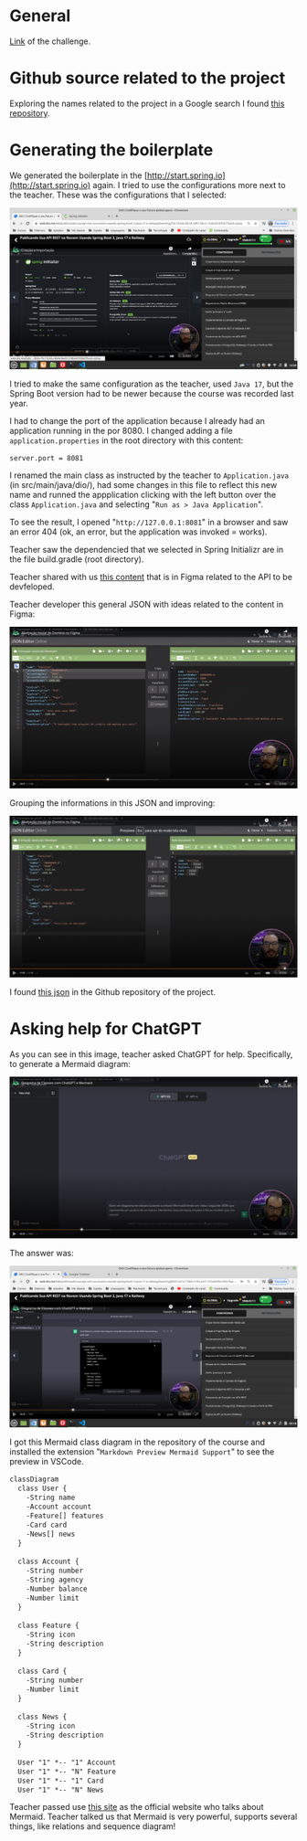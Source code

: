# General

[Link](https://web.dio.me/lab/publicando-sua-api-rest-na-nuvem-usando-spring-boot-3-java-17-e-railway/learning/138c435a-5be5-450b-a292-cf6ea002f54c?back=/play) of the challenge.


# Github source related to the project

Exploring the names related to the project in a Google search I found [this repository](https://github.com/digitalinnovationone/santander-dev-week-2023-api/).


# Generating the boilerplate

We generated the boilerplate in the [http://start.spring.io](http://start.spring.io) again. I tried to use the configurations more next to the teacher. These was the configurations that I selected:

![Configurations in Spring Initializr](images/configurations-in-spring-initializr.png)

I tried to make the same configuration as the teacher, used `Java 17`, but the Spring Boot version had to be newer because the course was recorded last year.

I had to change the port of the application because I already had an application running in the por 8080. I changed adding a file `application.properties` in the root directory with this content:

```
server.port = 8081
```

I renamed the main class as instructed by the teacher to `Application.java` (in src/main/java/dio/), had some changes in this file to reflect this new name and runned the appplication clicking with the left button over the class `Application.java` and selecting "`Run as > Java Application`".

To see the result, I opened "`http://127.0.0.1:8081`" in a browser and saw an error 404 (ok, an error, but the application was invoked = works).

Teacher saw the dependencied that we selected in Spring Initializr are in the file build.gradle (root directory).

Teacher shared with us [this content](https://www.figma.com/design/0ZsjwjsYlYd3timxqMWlbj/SANTANDER---Projeto-Web%2FMobile?node-id=1421-432) that is in Figma related to the API to be devfeloped.

Teacher developer this general JSON with ideas related to the content in Figma:

![initial json ideas based on figma](images/initial-json-ideas-based-on-figma.png)

Grouping the informations in this JSON and improving:

![grouping the informations in the json and improving](images/grouping-the-informations-in-the-json-and-improving.png)

I found [this json](https://github.com/digitalinnovationone/santander-dev-week-2023-api/blob/main/docs/mocks/find_one.json) in the Github repository of the project.


# Asking help for ChatGPT

As you can see in this image, teacher asked ChatGPT for help. Specifically, to generate a Mermaid diagram:

![asking ChatGPT for help](images/asking-chatgpt-for-help.png)

The answer was:

![ChatGPT answer](images/chatgpt-answer.png)

I got this Mermaid class diagram in the repository of the course and installed the extension "`Markdown Preview Mermaid Support`" to see the preview in VSCode.

```mermaid
classDiagram
  class User {
    -String name
    -Account account
    -Feature[] features
    -Card card
    -News[] news
  }

  class Account {
    -String number
    -String agency
    -Number balance
    -Number limit
  }

  class Feature {
    -String icon
    -String description
  }

  class Card {
    -String number
    -Number limit
  }

  class News {
    -String icon
    -String description
  }

  User "1" *-- "1" Account
  User "1" *-- "N" Feature
  User "1" *-- "1" Card
  User "1" *-- "N" News
```

Teacher passed use [this site](https://mermaid.js.org/) as the official website who talks about Mermaid. Teacher talked us that Mermaid is very powerful, supports several things, like relations and sequence diagram!
